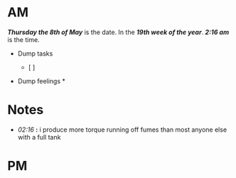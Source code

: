 # AM
***Thursday the 8th of May*** is the date. In the ***19th week of the year***.
***2:16 am*** is the time.
* Dump tasks
	* [ ] 

* Dump feelings
	* 

# Notes











* *02:16* **:**   i produce more torque running off fumes than most anyone else with a full tank










# PM

